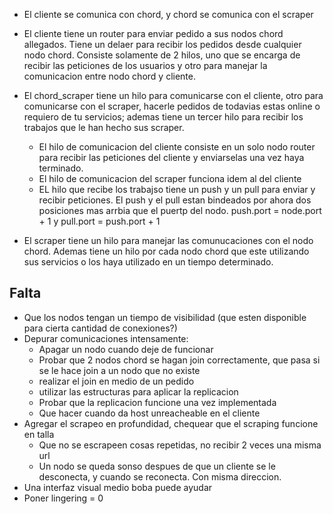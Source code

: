 * El cliente se comunica con chord, y chord se comunica con el scraper

* El cliente tiene un router para enviar pedido a sus nodos chord allegados. Tiene un delaer para recibir los pedidos desde cualquier nodo chord. Consiste solamente de 2 hilos, uno que se encarga de recibir las peticiones de los usuarios y otro para manejar la comunicacion entre nodo chord y cliente.

* El chord_scraper tiene un hilo para comunicarse con el cliente, otro para comunicarse con el scraper, hacerle pedidos de todavias estas online o requiero de tu servicios; ademas tiene un tercer hilo para recibir los trabajos que le han hecho sus scraper.
    - El hilo de comunicacion del cliente consiste en un solo nodo router para recibir las peticiones del cliente y enviarselas una vez haya terminado.
    - El hilo de comunicacion del scraper funciona idem al del cliente
    - EL hilo que recibe los trabajso tiene un push y un pull para enviar y recibir peticiones. El push y el pull estan bindeados por ahora dos posiciones mas arrbia que el puertp del nodo. push.port = node.port + 1 y pull.port = push.port + 1

* El scraper tiene un hilo para manejar las comunucaciones con el nodo chord. Ademas tiene un hilo por cada nodo chord que este utilizando sus servicios o los haya utilizado en un tiempo determinado.

## Falta
* Que los nodos tengan un tiempo de visibilidad (que esten disponible para cierta cantidad de conexiones?)
* Depurar comunicaciones intensamente:
    - Apagar un nodo cuando deje de funcionar
    - Probar que 2 nodos chord se hagan join correctamente, que pasa si se le hace join a un nodo que no existe
    - realizar el join en medio de un pedido 
    - utilizar las estructuras para aplicar la replicacion
    - Probar que la replicacion funcione una vez implementada
    - Que hacer cuando da host unreacheable en el cliente
* Agregar el scrapeo en profundidad, chequear que el scraping funcione en talla
    - Que no se escrapeen cosas repetidas, no recibir 2 veces una misma url
    - Un nodo se queda sonso despues de que un cliente se le desconecta, y cuando se reconecta. Con misma direccion.
* Una interfaz visual medio boba puede ayudar
* Poner lingering = 0